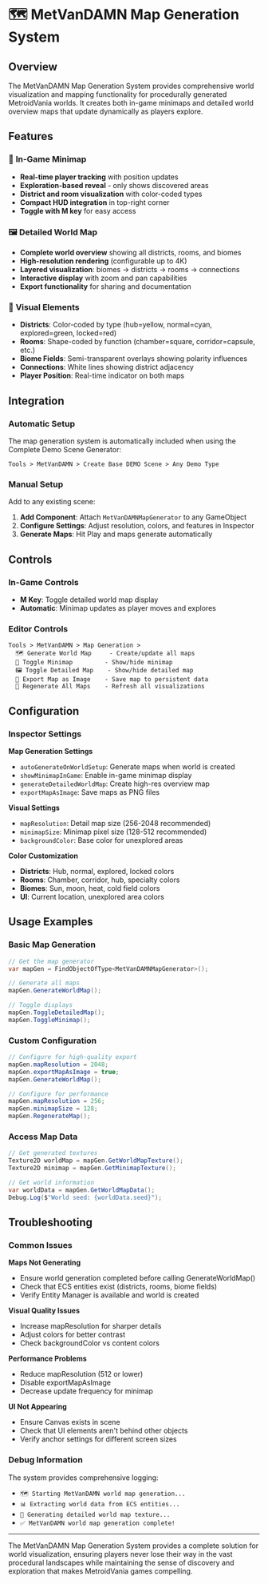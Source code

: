 # 🗺️ MetVanDAMN Map Generation System

## Overview

The MetVanDAMN Map Generation System provides comprehensive world visualization and mapping functionality for procedurally generated MetroidVania worlds. It creates both in-game minimaps and detailed world overview maps that update dynamically as players explore.

## Features

### 🧭 **In-Game Minimap**
- **Real-time player tracking** with position updates
- **Exploration-based reveal** - only shows discovered areas
- **District and room visualization** with color-coded types
- **Compact HUD integration** in top-right corner
- **Toggle with M key** for easy access

### 🖼️ **Detailed World Map**
- **Complete world overview** showing all districts, rooms, and biomes
- **High-resolution rendering** (configurable up to 4K)
- **Layered visualization**: biomes → districts → rooms → connections
- **Interactive display** with zoom and pan capabilities
- **Export functionality** for sharing and documentation

### 🎨 **Visual Elements**
- **Districts**: Color-coded by type (hub=yellow, normal=cyan, explored=green, locked=red)
- **Rooms**: Shape-coded by function (chamber=square, corridor=capsule, etc.)
- **Biome Fields**: Semi-transparent overlays showing polarity influences
- **Connections**: White lines showing district adjacency
- **Player Position**: Real-time indicator on both maps

## Integration

### Automatic Setup
The map generation system is automatically included when using the Complete Demo Scene Generator:

```
Tools > MetVanDAMN > Create Base DEMO Scene > Any Demo Type
```

### Manual Setup
Add to any existing scene:

1. **Add Component**: Attach `MetVanDAMNMapGenerator` to any GameObject
2. **Configure Settings**: Adjust resolution, colors, and features in Inspector
3. **Generate Maps**: Hit Play and maps generate automatically

## Controls

### In-Game Controls
- **M Key**: Toggle detailed world map display
- **Automatic**: Minimap updates as player moves and explores

### Editor Controls
```
Tools > MetVanDAMN > Map Generation >
  🗺️ Generate World Map     - Create/update all maps
  🧭 Toggle Minimap         - Show/hide minimap
  🖼️ Toggle Detailed Map    - Show/hide detailed map
  📁 Export Map as Image    - Save map to persistent data
  🔄 Regenerate All Maps    - Refresh all visualizations
```

## Configuration

### Inspector Settings

**Map Generation Settings**
- `autoGenerateOnWorldSetup`: Generate maps when world is created
- `showMinimapInGame`: Enable in-game minimap display
- `generateDetailedWorldMap`: Create high-res overview map
- `exportMapAsImage`: Save maps as PNG files

**Visual Settings**
- `mapResolution`: Detail map size (256-2048 recommended)
- `minimapSize`: Minimap pixel size (128-512 recommended)
- `backgroundColor`: Base color for unexplored areas

**Color Customization**
- **Districts**: Hub, normal, explored, locked colors
- **Rooms**: Chamber, corridor, hub, specialty colors  
- **Biomes**: Sun, moon, heat, cold field colors
- **UI**: Current location, unexplored area colors

## Usage Examples

### Basic Map Generation
```csharp
// Get the map generator
var mapGen = FindObjectOfType<MetVanDAMNMapGenerator>();

// Generate all maps
mapGen.GenerateWorldMap();

// Toggle displays
mapGen.ToggleDetailedMap();
mapGen.ToggleMinimap();
```

### Custom Configuration
```csharp
// Configure for high-quality export
mapGen.mapResolution = 2048;
mapGen.exportMapAsImage = true;
mapGen.GenerateWorldMap();

// Configure for performance
mapGen.mapResolution = 256;
mapGen.minimapSize = 128;
mapGen.RegenerateMap();
```

### Access Map Data
```csharp
// Get generated textures
Texture2D worldMap = mapGen.GetWorldMapTexture();
Texture2D minimap = mapGen.GetMinimapTexture();

// Get world information
var worldData = mapGen.GetWorldMapData();
Debug.Log($"World seed: {worldData.seed}");
```

## Troubleshooting

### Common Issues

**Maps Not Generating**
- Ensure world generation completed before calling GenerateWorldMap()
- Check that ECS entities exist (districts, rooms, biome fields)
- Verify Entity Manager is available and world is created

**Visual Quality Issues**
- Increase mapResolution for sharper details
- Adjust colors for better contrast
- Check backgroundColor vs content colors

**Performance Problems**
- Reduce mapResolution (512 or lower)
- Disable exportMapAsImage
- Decrease update frequency for minimap

**UI Not Appearing**
- Ensure Canvas exists in scene
- Check that UI elements aren't behind other objects
- Verify anchor settings for different screen sizes

### Debug Information
The system provides comprehensive logging:
- `🗺️ Starting MetVanDAMN world map generation...`
- `📊 Extracting world data from ECS entities...`
- `🎨 Generating detailed world map texture...`
- `✅ MetVanDAMN world map generation complete!`

---

The MetVanDAMN Map Generation System provides a complete solution for world visualization, ensuring players never lose their way in the vast procedural landscapes while maintaining the sense of discovery and exploration that makes MetroidVania games compelling.